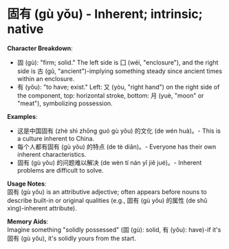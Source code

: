 # **固有 (gù yǒu) - Inherent; intrinsic; native**

**Character Breakdown**:  
- 固 (gù): "firm; solid." The left side is 囗 (wéi, "enclosure"), and the right side is 古 (gǔ, "ancient")-implying something steady since ancient times within an enclosure.  
- 有 (yǒu): "to have; exist." Left: 又 (yòu, "right hand") on the right side of the component, top: horizontal stroke, bottom: 月 (yuè, "moon" or "meat"), symbolizing possession.

**Examples**:  
- 这是中国固有 (zhè shì zhōng guó gù yǒu) 的文化 (de wén huà)。- This is a culture inherent to China.  
- 每个人都有固有 (gù yǒu) 的特点 (de tè diǎn)。- Everyone has their own inherent characteristics.  
- 固有 (gù yǒu) 的问题难以解决 (de wèn tí nán yǐ jiě jué)。- Inherent problems are difficult to solve.

**Usage Notes**:  
固有 (gù yǒu) is an attributive adjective; often appears before nouns to describe built-in or original qualities (e.g., 固有 (gù yǒu) 的属性 (de shǔ xìng)-inherent attribute).

**Memory Aids**:  
Imagine something "solidly possessed" (固 (gù): solid, 有 (yǒu): have)-if it's 固有 (gù yǒu), it's solidly yours from the start.